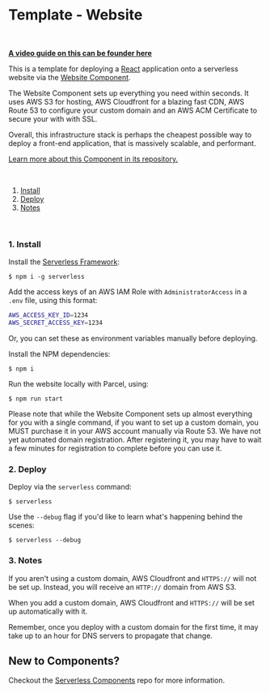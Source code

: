 # Template - Website

&nbsp;

**[A video guide on this can be founder here](https://www.youtube.com/watch?v=ts26BVuX3j0)**

This is a template for deploying a [React](https://reactjs.org) application onto a serverless website via the [Website Component](https://www.github.com/serverless-components/website).

The Website Component sets up everything you need within seconds.  It uses AWS S3 for hosting, AWS Cloudfront for a blazing fast CDN, AWS Route 53 to configure your custom domain and an AWS ACM Certificate to secure your with with SSL.

Overall, this infrastructure stack is perhaps the cheapest possible way to deploy a front-end application, that is massively scalable, and performant.

[Learn more about this Component in its repository.](https://www.github.com/serverless-components/website)

&nbsp;

1. [Install](#1-install)
2. [Deploy](#2-deploy)
3. [Notes](#3-notes)

&nbsp;


### 1. Install

Install the [Serverless Framework](https://www.github.com/serverless/serverless):

```console
$ npm i -g serverless
```

Add the access keys of an AWS IAM Role with `AdministratorAccess` in a `.env` file, using this format:

```bash
AWS_ACCESS_KEY_ID=1234
AWS_SECRET_ACCESS_KEY=1234
```

Or, you can set these as environment variables manually before deploying.

Install the NPM dependencies:

```console
$ npm i
```

Run the website locally with Parcel, using:

```console
$ npm run start
```

Please note that while the Website Component sets up almost everything for you with a single command, if you want to set up a custom domain, you MUST purchase it in your AWS account manually via Route 53.  We have not yet automated domain registration.  After registering it, you may have to wait a few minutes for registration to complete before you can use it.

### 2. Deploy

Deploy via the `serverless` command:

```console
$ serverless
```

Use the `--debug` flag if you'd like to learn what's happening behind the scenes:

```console
$ serverless --debug
```

### 3. Notes

If you aren't using a custom domain, AWS Cloudfront and `HTTPS://` will not be set up.  Instead, you will receive an `HTTP://` domain from AWS S3.

When you add a custom domain, AWS Cloudfront and `HTTPS://` will be set up automatically with it.

Remember, once you deploy with a custom domain for the first time, it may take up to an hour for DNS servers to propagate that change.

## New to Components?

Checkout the [Serverless Components](https://github.com/serverless/components) repo for more information.
